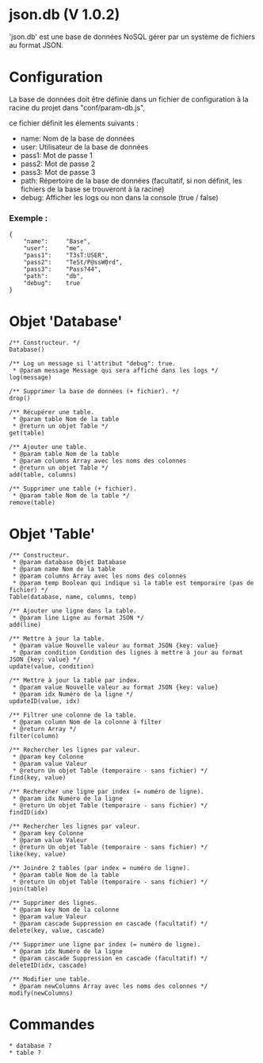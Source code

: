 json.db (V 1.0.2)
=================

'json.db' est une base de données NoSQL gérer par un système de fichiers au format JSON.

# Configuration

La base de données doit être définie dans un fichier de configuration à la racine du projet dans "conf/param-db.js",

ce fichier définit les élements suivants :

* name: Nom de la base de données
* user: Utilisateur de la base de données
* pass1: Mot de passe 1
* pass2: Mot de passe 2
* pass3: Mot de passe 3
* path: Répertoire de la base de données (facultatif, si non définit, les fichiers de la base se trouveront à la racine)
* debug: Afficher les logs ou non dans la console (true / false)

### Exemple :

	{
		"name":		"Base",
		"user":		"me",
		"pass1":	"T3sT:USER",
		"pass2":	"TeSt/P@ssW0rd",
		"pass3":	"Pass?44",
		"path":		"db",
		"debug":	true
	}

# Objet 'Database'

	/** Constructeur. */
	Database()
	
	/** Log un message si l'attribut "debug": true.
	 * @param message Message qui sera affiché dans les logs */
	log(message)
	
	/** Supprimer la base de données (+ fichier). */
	drop()
	
	/** Récupérer une table.
	 * @param table Nom de la table
	 * @return un objet Table */
	get(table)
	
	/** Ajouter une table.
	 * @param table Nom de la table
	 * @param columns Array avec les noms des colonnes
	 * @return un objet Table */
	add(table, columns)
	
	/** Supprimer une table (+ fichier).
	 * @param table Nom de la table */
	remove(table)
	
# Objet 'Table'

	/** Constructeur.
	 * @param database Objet Database
	 * @param name Nom de la table
	 * @param columns Array avec les noms des colonnes
	 * @param temp Boolean qui indique si la table est temporaire (pas de fichier) */
	Table(database, name, columns, temp)
		
	/** Ajouter une ligne dans la table.
	 * @param line Ligne au format JSON */
	add(line)
	
	/** Mettre à jour la table.
	 * @param value Nouvelle valeur au format JSON {key: value}
	 * @param condition Condition des lignes à mettre à jour au format JSON {key: value} */
	update(value, condition)
	
	/** Mettre à jour la table par index.
	 * @param value Nouvelle valeur au format JSON {key: value}
	 * @param idx Numéro de la ligne */
	updateID(value, idx)
 
	/** Filtrer une colonne de la table.
	 * @param column Nom de la colonne à filter
	 * @return Array */
	filter(column)
	
	/** Rechercher les lignes par valeur.
	 * @param key Colonne
	 * @param value Valeur
	 * @return Un objet Table (temporaire - sans fichier) */
	find(key, value)
	
	/** Rechercher une ligne par index (= numéro de ligne).
	 * @param idx Numéro de la ligne
	 * @return Un objet Table (temporaire - sans fichier) */
	findID(idx)
	
	/** Rechercher les lignes par valeur.
	 * @param key Colonne
	 * @param value Valeur
	 * @return Un objet Table (temporaire - sans fichier) */
	like(key, value)
	
	/** Joindre 2 tables (par index = numéro de ligne).
	 * @param table Nom de la table
	 * @return Un objet Table (temporaire - sans fichier) */
	join(table)
	
	/** Supprimer des lignes.
	 * @param key Nom de la colonne
	 * @param value Valeur
	 * @param cascade Suppression en cascade (facultatif) */
	delete(key, value, cascade)
	
	/** Supprimer une ligne par index (= numéro de ligne).
	 * @param idx Numéro de la ligne
	 * @param cascade Suppression en cascade (facultatif) */
	deleteID(idx, cascade)
	
	/** Modifier une table.
	 * @param newColumns Array avec les noms des colonnes */
	modify(newColumns)
	
# Commandes

	* database ?
	* table ?

